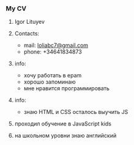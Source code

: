 ### My CV

1. Igor Lituyev
2. Contacts:
     + mail: loliabc7@gmail.com 
     + phone: +34641834873
3. info: 
    + хочу работать в epam
    + хорошо запоминаю 
    + мне нравится программировать
4. info:
    + знаю HTML и CSS осталось выучить JS

7. проходил обучение в JavaScript kids 

8. на школьном уровни знаю английский
